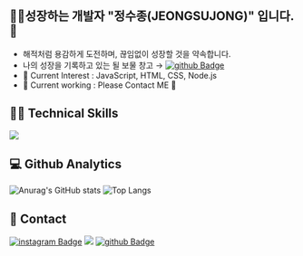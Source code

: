## :man_technologist:성장하는 개발자 "정수종(JEONGSUJONG)" 입니다. :facepunch:
- 해적처럼 용감하게 도전하며, 끊임없이 성장할 것을 약속합니다.
- 나의 성장을 기록하고 있는 될 보물 창고 → [![github Badge](https://img.shields.io/badge/-github-black?logo=github&logoColor=white&link=https://8uj0ng.github.io)](https://8uj0ng.github.io)
- 🌱 Current Interest : JavaScript, HTML, CSS, Node.js
- 🔭 Current working : Please Contact ME :pleading_face:

## :man_juggling: Technical Skills
<img src="https://img.shields.io/badge/Java-blue?style=flat&&logoColor=blue"/>

## :computer: Github Analytics
![Anurag's GitHub stats](https://github-readme-stats.vercel.app/api?username=8uj0ng&show_icons=true&theme=vue) ![Top Langs](https://github-readme-stats.vercel.app/api/top-langs/?username=8uj0ng&layout=compact&theme=vue)

## :owl: Contact
[![instagram Badge](https://img.shields.io/badge/-instagram-E4405F?logo=instagram&logoColor=white&link=https://www.instagram.com/_8uj0ng/)](https://www.instagram.com/_8uj0ng/) <a href="mailto:8uj0ngj@gmail.com"><img src="https://img.shields.io/badge/gmail-005FF9?style=flat-square&logo=gmail&logoColor=white&link=mailto:8uj0ngj@gmail.com"/></a> [![github Badge](https://img.shields.io/badge/-github-black?logo=github&logoColor=white&link=https://8uj0ng.github.io)](https://8uj0ng.github.io)
<!--
**8uj0ng/8uj0ng** is a ✨ _special_ ✨ repository because its `README.md` (this file) appears on your GitHub profile.

Here are some ideas to get you started:

- 🔭 I’m currently working on ...
- 🌱 I’m currently learning ...
- 👯 I’m looking to collaborate on ...
- 🤔 I’m looking for help with ...
- 💬 Ask me about ...
- 📫 How to reach me: ...
- 😄 Pronouns: ...
- ⚡ Fun fact: ...
-->

